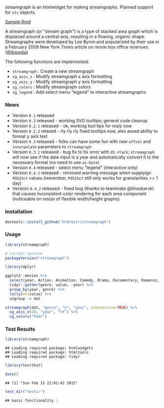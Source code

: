 streamgraph is an htmlwidget for making streamgraphs. Planned support for `xts` objects.

[Sample Rmd](http://rpubs.com/hrbrmstr/streamgraph04)

A streamgraph (or "stream graph") is a type of stacked area graph which is displaced around a central axis, resulting in a flowing, organic shape. Streamgraphs were developed by Lee Byron and popularized by their use in a February 2008 New York Times article on movie box office revenues. ([Wikipedia](http://en.wikipedia.org/wiki/Streamgraph))

The following functions are implemented:

-   `streamgraph` : Create a new streamgraph
-   `sg_axis_x` : Modify streamgraph x axis formatting
-   `sg_axis_y` : Modify streamgraph y axis formatting
-   `sg_colors` : Modify streamgraph colors
-   `sg_legend` : Add select menu "legend" to interactive streamgraphs

### News

-   Version `0.1` released
-   Version `0.2` released - working SVG tooltips; general code cleanup
-   Version `0.2.1` released - ok, working tool tips for realz now
-   Version `0.2.2` relased - rly rly rly fixed tooltips now, also assed ability to format y axis text
-   Version `0.3` released - folks can have some fun with new `offset` and `interpolate` parameters to `streamgraph`
-   Version `0.3.1` released - bug fix to fix error with `d3.stack`; `streamgraph` will now see if the date input is a year and automatically convert it to the necessary format (no need to use `as.Date`)
-   Version `0.4` released - select menu "legend" (interactive only)
-   Version `0.4.1` released - removed warning message when supplyign `POSIXct` values (remember, `POSIXct` still only works for granularities \>= 1 day)
-   Versioin `0.4.2` released - fixed bug (thanks to teammate @bhaskarvk) that causes inconsistent color rendering for each area component (noticeable on resize of flexible width/height graphs)

### Installation

``` r
devtools::install_github("hrbrmstr/streamgraph")
```

### Usage

``` r
library(streamgraph)

# current verison
packageVersion("streamgraph")

library(dplyr)

ggplot2::movies %>%
  select(year, Action, Animation, Comedy, Drama, Documentary, Romance, Short) %>%
  tidyr::gather(genre, value, -year) %>%
  group_by(year, genre) %>%
  tally(wt=value) %>%
  ungroup -> dat

streamgraph(dat, "genre", "n", "year", interactive=TRUE) %>%
  sg_axis_x(20, "year", "%Y") %>%
  sg_colors("PuOr")
```

### Test Results

``` r
library(streamgraph)
```

    ## Loading required package: htmlwidgets
    ## Loading required package: htmltools
    ## Loading required package: tidyr

``` r
library(testthat)

date()
```

    ## [1] "Sun Feb 15 22:01:42 2015"

``` r
test_dir("tests/")
```

    ## basic functionality :
